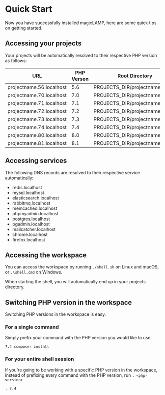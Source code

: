 # Quick Start

Now you have successfully installed magicLAMP, here are some quick tips on getting started.

## Accessing your projects

Your projects will be automatically resolved to their respective PHP version as follows:

| URL                      | PHP Verson | Root Directory                  |
| ------------------------ | ---------- | ------------------------------- |
| projectname.56.localhost | 5.6        | PROJECTS_DIR/projectname/public |
| projectname.70.localhost | 7.0        | PROJECTS_DIR/projectname/public |
| projectname.71.localhost | 7.1        | PROJECTS_DIR/projectname/public |
| projectname.72.localhost | 7.2        | PROJECTS_DIR/projectname/public |
| projectname.73.localhost | 7.3        | PROJECTS_DIR/projectname/public |
| projectname.74.localhost | 7.4        | PROJECTS_DIR/projectname/public |
| projectname.80.localhost | 8.0        | PROJECTS_DIR/projectname/public |
| projectname.81.localhost | 8.1        | PROJECTS_DIR/projectname/public |

## Accessing services

The following DNS records are resolved to their respective service automatically:

- redis.localhost
- mysql.localhost
- elasticsearch.localhost
- rabbitmq.localhost
- memcached.localhost
- phpmyadmin.localhost
- postgres.localhost
- pgadmin.localhost
- mailcatcher.localhost
- chrome.localhost
- firefox.localhost

## Accessing the workspace

You can access the workspace by running `./shell.sh` on Linux and macOS, or `.\shell.cmd` on Windows.

When starting the shell, you will automatically end up in your projects directory.

## Switching PHP version in the workspace

Switching PHP versions in the workspace is easy.

### For a single command

Simply prefix your command with the PHP version you would like to use.

```
7.4 composer install
```

### For your entire shell session

If you're going to be working with a specific PHP version in the workspace, instead of
prefixing every command with the PHP version, run `. <php-version>`

```
. 7.4
```